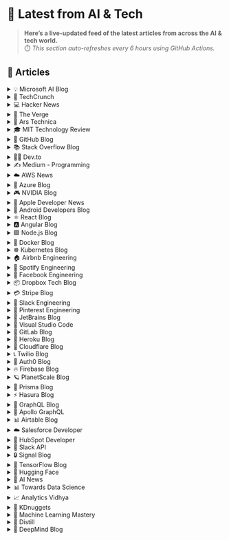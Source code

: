 # 📰 Latest from AI & Tech  

> **Here’s a live-updated feed of the latest articles from across the AI & tech world.**  
> ⏱️ *This section auto-refreshes every 6 hours using GitHub Actions.*

## 📰 Articles
<!-- BLOG-POST-LIST:START -->

<details>
<summary>💡 Microsoft AI Blog</summary>

- [A conversation with Kevin Scott: What’s next in AI](https://blogs.microsoft.com/ai/a-conversation-with-kevin-scott-whats-next-in-ai/) (2022-12-06)
- [From Hot Wheels to handling content: How brands are using Microsoft AI to be more productive and imaginative](https://blogs.microsoft.com/ai/from-hot-wheels-to-handling-content-how-brands-are-using-microsoft-ai-to-be-more-productive-and-imaginative/) (2022-10-12)
- [Microsoft open sources its ‘farm of the future’ toolkit](https://blogs.microsoft.com/ai/microsoft-open-sources-its-farm-of-the-future-toolkit/) (2022-10-06)
- [How data and AI will transform contact centres for financial services](https://cloudblogs.microsoft.com/industry-blog/en-gb/financial-services/2022/07/25/how-data-and-ai-will-transform-contact-centres-for-financial-services/) (2022-07-25)
- [AI-equipped drones study dolphins on the edge of extinction](https://news.microsoft.com/apac/features/ai-drones-dolphins-maui63/) (2022-07-21)

</details>

<details>
<summary>🚀 TechCrunch</summary>

- [You can’t libel the dead. But that doesn’t mean you should deepfake them.](https://techcrunch.com/2025/10/07/you-cant-libel-the-dead-but-that-doesnt-mean-you-should-deepfake-them/) (2025-10-07)
- [Trump’s DOE proposes cutting billions in grants for GM, Ford, and lots of startups](https://techcrunch.com/2025/10/07/trumps-doe-proposes-cutting-billions-in-grants-for-gm-ford-and-lots-of-startups/) (2025-10-07)
- [Wall Street analysts explain how AMD’s own stock will pay for OpenAI’s billions in chip purchases ](https://techcrunch.com/2025/10/07/wall-street-analysts-explain-how-amds-own-stock-will-pay-for-openais-billions-in-chip-purchases/) (2025-10-07)
- [Google launches its AI vibe-coding app Opal in 15 more countries](https://techcrunch.com/2025/10/07/google-launches-its-ai-vibe-coding-app-opal-in-15-more-countries/) (2025-10-07)
- [How Otter.ai’s CEO is pushing the company to be more than just a meeting scribe](https://techcrunch.com/2025/10/07/how-otter-ais-ceo-is-pushing-the-company-to-be-more-than-just-a-meeting-scribe/) (2025-10-07)

</details>

<details>
<summary>💻 Hacker News</summary>

- [Study of 1M-year-old skull points to earlier origins of modern humans](https://www.theguardian.com/science/2025/sep/25/study-of-1m-year-old-skull-points-to-earlier-origins-of-modern-humans) (2025-10-08)
- [Become unbannable from your email](https://karboosx.net/post/PJOveGVa/become-unbannable-from-your-emailgmail) (2025-10-07)
- [Metriport (YC S22) is hiring a founding recruiter](https://www.ycombinator.com/companies/metriport/jobs/uq6CuhA-founding-recruiter) (2025-10-07)
- [Gemini 2.5 Computer Use model](https://blog.google/technology/google-deepmind/gemini-computer-use-model/) (2025-10-07)
- [User ban controversy reveals Bluesky’s decentralized aspiration isn’t reality](https://plus.flux.community/p/banning-controversy-reveals-blueskys) (2025-10-07)

</details>

<details>
<summary>📱 The Verge</summary>

- [The electric screwdriver I use for DIY projects is 40 percent off right now](https://www.theverge.com/tech/792618/amazon-october-prime-day-hoto-electric-screwdriver-deal-tools-sale-2025) (2025-10-08)
- [The 194 best October Prime Day deals](https://www.theverge.com/tech/788343/best-amazon-prime-day-tech-deals-october-2025-day-1) (2025-10-07)
- [The 25 best fall Prime Day deals on AirPods, iPads, and other Apple gear](https://www.theverge.com/tech/792289/amazon-october-prime-day-apple-deals-ipad-airpods-sale-2025) (2025-10-07)
- [You can score up to $750 off robovacs from iRobot, Dreame, and Eufy right now](https://www.theverge.com/tech/793567/robot-vacuum-mop-deals-amazon-october-prime-day-2025) (2025-10-07)
- [The best October Prime Day deals on TVs, soundbars, and more — up to 50% off](https://www.theverge.com/tech/788328/amazon-october-prime-day-4k-tv-soundbar-streaming-deal-sale-2025) (2025-10-07)

</details>

<details>
<summary>🔬 Ars Technica</summary>

- [Tesla’s standard-range Model 3, Model Y join the lineup](https://arstechnica.com/cars/2025/10/teslas-new-cut-price-evs-a-39990-model-y-and-36990-model-3/) (2025-10-07)
- [After RFK Jr.’s shenanigans, COVID shot access will be a lot like last year](https://arstechnica.com/health/2025/10/after-rfk-jr-s-shenanigans-covid-shot-access-will-be-a-lot-like-last-year/) (2025-10-07)
- [2025 Nobel Prize in Physics awarded for macroscale quantum tunneling](https://arstechnica.com/science/2025/10/2025-nobel-prize-in-physics-awarded-for-macroscale-quantum-tunneling/) (2025-10-07)
- [Ted Cruz doesn’t seem to understand Wikipedia, lawyer for Wikimedia says](https://arstechnica.com/tech-policy/2025/10/wikipedia-rebuts-ted-cruz-attack-says-cruz-just-doesnt-understand-the-site/) (2025-10-07)
- [Microsoft removes even more Microsoft account workarounds from Windows 11 build](https://arstechnica.com/gadgets/2025/10/microsoft-removes-even-more-microsoft-account-workarounds-from-windows-11-build/) (2025-10-07)

</details>

<details>
<summary>🎓 MIT Technology Review</summary>

- [The Trump administration may cut funding for two major direct-air capture plants](https://www.technologyreview.com/2025/10/07/1125207/the-us-is-set-to-cancel-funding-for-two-major-direct-air-capture-plants/) (2025-10-07)
- [AI toys are all the rage in China—and now they’re appearing on shelves in the US too](https://www.technologyreview.com/2025/10/07/1125191/ai-toys-in-china/) (2025-10-07)
- [The Download: extracting lithium, and what we still don’t know about Sora](https://www.technologyreview.com/2025/10/07/1125075/the-download-extracting-lithium-and-what-we-still-dont-know-about-sora/) (2025-10-07)
- [The three big unanswered questions about Sora](https://www.technologyreview.com/2025/10/07/1124998/the-three-big-unanswered-questions-about-sora/) (2025-10-07)
- [This company is planning a lithium empire from the shores of the Great Salt Lake](https://www.technologyreview.com/2025/10/07/1125060/this-company-is-planning-a-lithium-empire-from-the-shores-of-the-great-salt-lake/) (2025-10-07)

</details>

<details>
<summary>🐙 GitHub Blog</summary>

- [How GitHub Copilot enabled accessibility governance process improvements in record time](https://github.blog/ai-and-ml/github-copilot/how-we-automated-accessibility-compliance-in-five-hours-with-github-copilot/) (2025-10-07)
- [How a top bug bounty researcher got their start in security](https://github.blog/security/how-a-top-bug-bounty-researcher-got-their-start-in-security/) (2025-10-07)
- [The developer role is evolving. Here’s how to stay ahead.](https://github.blog/ai-and-ml/the-developer-role-is-evolving-heres-how-to-stay-ahead/) (2025-10-06)
- [Spec-driven development: Using Markdown as a programming language when building with AI](https://github.blog/ai-and-ml/generative-ai/spec-driven-development-using-markdown-as-a-programming-language-when-building-with-ai/) (2025-09-30)
- [CodeQL zero to hero part 5: Debugging queries](https://github.blog/security/vulnerability-research/codeql-zero-to-hero-part-5-debugging-queries/) (2025-09-29)

</details>

<details>
<summary>📚 Stack Overflow Blog</summary>

- [Context is king for secure, AI-generated code](https://stackoverflow.blog/2025/10/07/context-is-king-for-secure-ai-generated-code/) (2025-10-07)
- [Beyond code generation: How AI is changing tech teams' dynamics](https://stackoverflow.blog/2025/10/06/beyond-code-generation-how-ai-is-changing-tech-teams-dynamics/) (2025-10-06)
- [One is not the loneliest number for API calls](https://stackoverflow.blog/2025/10/03/one-is-not-the-loneliest-number-for-api-calls/) (2025-10-03)
- [Building AI-ready teams: Why documentation and culture matter more than tools](https://stackoverflow.blog/2025/10/02/building-ai-ready-teams-why-documentation-and-culture-matter-more-than-tools/) (2025-10-02)
- [Turning investments into impact: Stack Overflow for Teams 2025.7](https://stackoverflow.blog/2025/09/30/turning-investments-into-impact-stack-overflow-for-teams-2025-7/) (2025-09-30)

</details>

<details>
<summary>👨‍💻 Dev.to</summary>

- [How to Send and Track Transactional Emails in Your App with the MonkeysMail API](https://dev.to/yorchperaza/how-to-send-and-track-transactional-emails-in-your-app-with-the-monkeysmail-api-bnn) (2025-10-08)
- [Microsoft Agent Framework: Combining Semantic Kernel + Autogen for Advanced AI Agents](https://dev.to/sreeni5018/microsoft-agent-framework-combining-semantic-kernel-autogen-for-advanced-ai-agents-2i4i) (2025-10-08)
- [🚀 Hello DEV Community! I’m Thiyagarajan Varadharajan – Python Full Stack Developer | AI Enthusiast](https://dev.to/thiyagu26v/hello-dev-community-im-thiyagarajan-varadharajan-python-full-stack-developer-ai-enthusiast-eb7) (2025-10-08)
- [Nvidia's AI Chips: A Geopolitical Dilemma](https://dev.to/yagyaraj_sharma_6cd410179/nvidias-ai-chips-a-geopolitical-dilemma-4nom) (2025-10-08)
- [Pictera.co — Generate clean Open Graph images for your links](https://dev.to/hamza_chebbah_0fe9e67a52a/picteraco-generate-clean-open-graph-images-for-your-links-150f) (2025-10-08)

</details>

<details>
<summary>✍️ Medium - Programming</summary>

- [Building Enterprise-Ready AI Agents That Don’t Hallucinate in Production](https://medium.com/codrift/building-enterprise-ready-ai-agents-that-dont-hallucinate-in-production-ac7ce5478bb6?source=rss------programming-5) (2025-10-08)
- [AI : Hugging Face Transformers](https://medium.com/@angadi.saa/ai-hugging-face-transformers-aa8c84b927f7?source=rss------programming-5) (2025-10-08)
- [How Java’s Optional Eliminated Null Checks and Cleaned Up My Code](https://medium.com/@sunil17bbmp/how-javas-optional-eliminated-null-checks-and-cleaned-up-my-code-4b130c1796ea?source=rss------programming-5) (2025-10-08)
- [Python Optimization Techniques — A Senior Developer’s Guide to Writing Faster, Leaner, and Smarter…](https://medium.com/pen-with-paper/python-optimization-techniques-a-senior-developers-guide-to-writing-faster-leaner-and-smarter-8662222e5741?source=rss------programming-5) (2025-10-08)
- [09045080282شماره خاله #شماره خاله تهران #شماره خاله تهرانپارس #شماره خاله اصفهان شماره خاله کرج…](https://medium.com/@9skoalansjsnsns/09045080282%D8%B4%D9%85%D8%A7%D8%B1%D9%87-%D8%AE%D8%A7%D9%84%D9%87-%D8%B4%D9%85%D8%A7%D8%B1%D9%87-%D8%AE%D8%A7%D9%84%D9%87-%D8%AA%D9%87%D8%B1%D8%A7%D9%86-%D8%B4%D9%85%D8%A7%D8%B1%D9%87-%D8%AE%D8%A7%D9%84%D9%87-%D8%AA%D9%87%D8%B1%D8%A7%D9%86%D9%BE%D8%A7%D8%B1%D8%B3-%D8%B4%D9%85%D8%A7%D8%B1%D9%87-%D8%AE%D8%A7%D9%84%D9%87-%D8%A7%D8%B5%D9%81%D9%87%D8%A7%D9%86-%D8%B4%D9%85%D8%A7%D8%B1%D9%87-%D8%AE%D8%A7%D9%84%D9%87-%DA%A9%D8%B1%D8%AC-b2e819a65abc?source=rss------programming-5) (2025-10-08)

</details>

<details>
<summary>☁️ AWS News</summary>

- [Introducing new compute-optimized Amazon EC2 C8i and C8i-flex instances](https://aws.amazon.com/blogs/aws/introducing-new-compute-optimized-amazon-ec2-c8i-and-c8i-flex-instances/) (2025-10-06)
- [AWS IAM Identity Center now supports customer-managed KMS keys for encryption at rest](https://aws.amazon.com/blogs/aws/aws-iam-identity-center-now-supports-customer-managed-kms-keys-for-encryption-at-rest/) (2025-10-06)
- [AWS Weekly Roundup:  Amazon Bedrock, AWS Outposts, Amazon ECS Managed Instances, AWS Builder ID, and more (October 6, 2025)](https://aws.amazon.com/blogs/aws/aws-weekly-roundup-amazon-bedrock-aws-outposts-amazon-ecs-managed-instances-aws-builder-id-and-more-october-6-2025/) (2025-10-06)
- [Announcing Amazon ECS Managed Instances for containerized applications](https://aws.amazon.com/blogs/aws/announcing-amazon-ecs-managed-instances-for-containerized-applications/) (2025-09-30)
- [Announcing AWS Outposts third-party storage integration with Dell and HPE](https://aws.amazon.com/blogs/aws/announcing-aws-outposts-third-party-storage-integration-with-dell-and-hpe/) (2025-09-30)

</details>

<details>
<summary>🔵 Azure Blog</summary>

- [Introducing Microsoft Marketplace — Thousands of solutions. Millions of customers. One Marketplace.](https://blogs.microsoft.com/blog/2025/09/25/introducing-microsoft-marketplace-thousands-of-solutions-millions-of-customers-one-marketplace/) (2025-09-25)
- [Agent Factory: Designing the open agentic web stack](https://azure.microsoft.com/en-us/blog/agent-factory-designing-the-open-agentic-web-stack/) (2025-09-24)
- [How Azure Cobalt 100 VMs are powering real-world solutions, delivering performance and efficiency results](https://azure.microsoft.com/en-us/blog/how-azure-cobalt-100-vms-are-powering-real-world-solutions-delivering-performance-and-efficiency-results/) (2025-09-23)
- [Accelerate migration and modernization with agentic AI](https://azure.microsoft.com/en-us/blog/accelerate-migration-and-modernization-with-agentic-ai/) (2025-09-23)
- [Inside the world’s most powerful AI datacenter](https://blogs.microsoft.com/blog/2025/09/18/inside-the-worlds-most-powerful-ai-datacenter/) (2025-09-18)

</details>

<details>
<summary>🎮 NVIDIA Blog</summary>

- [GeForce NOW Brings 18 Games to the Cloud in October for a Spooky Good Time](https://blogs.nvidia.com/blog/geforce-now-thursday-oct-2025/) (2025-10-02)
- [Japan’s AI Demand Will Increase 320x by 2030, Industry Leader Says at NVIDIA AI Day Tokyo](https://blogs.nvidia.com/blog/ai-day-tokyo/) (2025-10-01)
- [How to Get Started With Large Language Models on NVIDIA RTX PCs](https://blogs.nvidia.com/blog/rtx-ai-garage-how-to-get-started-with-llms/) (2025-10-01)
- [How Quantum Computing’s Biggest Challenges Are Being Solved With Accelerated Computing](https://blogs.nvidia.com/blog/how-quantum-computings-biggest-challenges-solved-accelerated-computing/) (2025-09-30)
- [Into the Omniverse: Open-Source Physics Engine and OpenUSD Advance Robot Learning](https://blogs.nvidia.com/blog/newton-physics-engine-openusd/) (2025-09-30)

</details>

<details>
<summary>🍎 Apple Developer News</summary>

- [Hello Developer: October 2025](https://developer.apple.com/news/?id=glqa1owr) (2025-10-07)
- [Upcoming Currency Change in Bulgaria](https://developer.apple.com/news/?id=rbfp3bpb) (2025-09-25)
- [Get ready with the latest beta releases](https://developer.apple.com/news/?id=4uj8znqq) (2025-09-22)
- [App Store submissions now open for the latest OS releases](https://developer.apple.com/news/?id=6lxhtioi) (2025-09-09)
- [Hello Developer: September 2025](https://developer.apple.com/news/?id=6zd7a3al) (2025-09-02)

</details>

<details>
<summary>🤖 Android Developers Blog</summary>

- [ #WeArePlay:  Meet the founders of Geocaching, the digital treasure hunt game with 3.4 million caches ](https://android-developers.googleblog.com/2025/10/weareplay-meet-founders-of-geocaching.html) (2025-10-07)
- [Optimize your app battery using Android vitals wake lock metric](https://android-developers.googleblog.com/2025/09/guide-to-excessive-wake-lock-usage.html) (2025-10-02)
- [Let's talk security: Answering your top questions about Android developer verification](https://android-developers.googleblog.com/2025/09/lets-talk-security-answering-your-top.html) (2025-09-30)
- [#WeArePlay: Meet the people building vibrant communities with their apps and games](https://android-developers.googleblog.com/2025/09/weareplay-meet-the-people-building-vibrant-communities-with-their-apps-and-games.html) (2025-09-24)
- [Introducing the Google Play Games Level Up program](https://android-developers.googleblog.com/2025/09/introducing-google-play-games-level-up.html) (2025-09-23)

</details>

<details>
<summary>⚛️ React Blog</summary>

- [React Labs: What We've Been Working On – June 2022](https://reactjs.org/blog/2022/06/15/react-labs-what-we-have-been-working-on-june-2022.html) (2022-06-15)
- [React v18.0](https://reactjs.org/blog/2022/03/29/react-v18.html) (2022-03-29)
- [How to Upgrade to React 18](https://reactjs.org/blog/2022/03/08/react-18-upgrade-guide.html) (2022-03-08)
- [React Conf 2021 Recap](https://reactjs.org/blog/2021/12/17/react-conf-2021-recap.html) (2021-12-17)
- [The Plan for React 18](https://reactjs.org/blog/2021/06/08/the-plan-for-react-18.html) (2021-06-08)

</details>

<details>
<summary>🅰️ Angular Blog</summary>

- [Angular support for generating apps in Google AI Studio is now available](https://blog.angular.dev/angular-support-for-generating-apps-in-google-ai-studio-is-now-available-3a3afde38f58?source=rss----447683c3d9a3---4) (2025-10-02)
- [Beyond the Horizon: How Angular is Embracing AI for Next-Gen Apps](https://blog.angular.dev/beyond-the-horizon-how-angular-is-embracing-ai-for-next-gen-apps-7a7ed706e1a3?source=rss----447683c3d9a3---4) (2025-09-16)
- [Angular Summer Update 2025](https://blog.angular.dev/angular-summer-update-2025-1987592a0b42?source=rss----447683c3d9a3---4) (2025-08-29)
- [The Angular Custom Profiling Track is now available](https://blog.angular.dev/the-angular-custom-profiling-track-is-now-available-0f9d8d36218a?source=rss----447683c3d9a3---4) (2025-07-02)
- [Announcing Angular v20](https://blog.angular.dev/announcing-angular-v20-b5c9c06cf301?source=rss----447683c3d9a3---4) (2025-05-28)

</details>

<details>
<summary>🟩 Node.js Blog</summary>

- [Node.js v24.9.0 (Current)](https://nodejs.org/en/blog/release/v24.9.0) (2025-09-25)
- [Node.js v22.20.0 (LTS)](https://nodejs.org/en/blog/release/v22.20.0) (2025-09-24)
- [Node.js v24.8.0 (Current)](https://nodejs.org/en/blog/release/v24.8.0) (2025-09-10)
- [Node.js v20.19.5 (LTS)](https://nodejs.org/en/blog/release/v20.19.5) (2025-09-03)
- [Node.js v22.19.0 (LTS)](https://nodejs.org/en/blog/release/v22.19.0) (2025-08-28)

</details>

<details>
<summary>🐳 Docker Blog</summary>

- [Powered by Docker: How Open Source Genius Cut Entropy Debt with Docker MCP Toolkit and Claude Desktop](https://www.docker.com/blog/open-source-genius-cut-entropy-debt-docker-mcp-claude/) (2025-10-07)
- [IBM Granite 4.0 Models Now Available on Docker Hub](https://www.docker.com/blog/ibm-granite-4-0-models-now-available-on-docker-hub/) (2025-10-06)
- [Unlimited access to Docker Hardened Images: Because security should be affordable, always](https://www.docker.com/blog/unlimited-access-to-docker-hardened-images-because-security-should-be-affordable-always/) (2025-10-06)
- [Docker at AI Engineer Paris: Build and Secure AI Agents with Docker](https://www.docker.com/blog/ai-engineer-paris-build-secure-ai-agents/) (2025-10-06)
- [Llama.cpp Gets an Upgrade: Resumable Model Downloads](https://www.docker.com/blog/llama-cpp-resumable-gguf-downloads/) (2025-10-06)

</details>

<details>
<summary>☸️ Kubernetes Blog</summary>

- [Introducing Headlamp Plugin for Karpenter - Scaling and Visibility](https://kubernetes.io/blog/2025/10/06/introducing-headlamp-plugin-for-karpenter/) (2025-10-06)
- [Announcing Changed Block Tracking API support (alpha)](https://kubernetes.io/blog/2025/09/25/csi-changed-block-tracking/) (2025-09-25)
- [Kubernetes v1.34: Pod Level Resources Graduated to Beta](https://kubernetes.io/blog/2025/09/22/kubernetes-v1-34-pod-level-resources/) (2025-09-22)
- [Kubernetes v1.34: Recovery From Volume Expansion Failure (GA)](https://kubernetes.io/blog/2025/09/19/kubernetes-v1-34-recover-expansion-failure/) (2025-09-19)
- [Kubernetes v1.34: DRA Consumable Capacity](https://kubernetes.io/blog/2025/09/18/kubernetes-v1-34-dra-consumable-capacity/) (2025-09-18)

</details>

<details>
<summary>🏠 Airbnb Engineering</summary>

- [Building a Next-Generation Key-Value Store at Airbnb](https://medium.com/airbnb-engineering/building-a-next-generation-key-value-store-at-airbnb-0de8465ba354?source=rss----53c7c27702d5---4) (2025-09-24)
- [Viaduct, Five Years On: Modernizing the Data-Oriented Service Mesh](https://medium.com/airbnb-engineering/viaduct-five-years-on-modernizing-the-data-oriented-service-mesh-e66397c9e9a9?source=rss----53c7c27702d5---4) (2025-09-17)
- [Taming Service-Oriented Architecture Using A Data-Oriented Service Mesh](https://medium.com/airbnb-engineering/taming-service-oriented-architecture-using-a-data-oriented-service-mesh-da771a841344?source=rss----53c7c27702d5---4) (2025-09-16)
- [Migrating Airbnb’s JVM Monorepo to Bazel](https://medium.com/airbnb-engineering/migrating-airbnbs-jvm-monorepo-to-bazel-33f90eda51ec?source=rss----53c7c27702d5---4) (2025-08-13)
- [Seamless Istio Upgrades at Scale](https://medium.com/airbnb-engineering/seamless-istio-upgrades-at-scale-bcb0e49c5cf8?source=rss----53c7c27702d5---4) (2025-08-07)

</details>

<details>
<summary>🎵 Spotify Engineering</summary>

- [Beyond Winning: Spotify’s Experiments with Learning Framework](https://engineering.atspotify.com/2025/9/spotifys-experiments-with-learning-framework/) (2025-09-23)
- [Incident Report: Spotify Outage on April 16, 2025](https://engineering.atspotify.com/2025/5/incident-report-spotify-outage-on-april-16-2025/) (2025-05-09)
- [Celebrating Five Years of Backstage: From Open Source Project to Enterprise Business](https://engineering.atspotify.com/2025/4/celebrating-five-years-of-backstage/) (2025-04-23)
- [A Behind-the-Scenes Look at How We Release the Spotify App (Part 1)](https://engineering.atspotify.com/2025/4/how-we-release-the-spotify-app-part-1/) (2025-04-17)
- [An Insider’s Tips for Taking the Certified Backstage Associate (CBA) Exam](https://engineering.atspotify.com/2025/3/certified-backstage-associate-exam-tips/) (2025-03-25)

</details>

<details>
<summary>👥 Facebook Engineering</summary>

- [Introducing the React Foundation: The New Home for React & React Native](https://engineering.fb.com/2025/10/07/open-source/introducing-the-react-foundation-the-new-home-for-react-react-native/) (2025-10-07)
- [Introducing OpenZL: An Open Source Format-Aware Compression Framework](https://engineering.fb.com/2025/10/06/developer-tools/openzl-open-source-format-aware-compression-framework/) (2025-10-06)
- [Introducing the Candle Subsea Cable, Updates to Our Asia-Pacific Connectivity Projects](https://engineering.fb.com/2025/10/05/connectivity/introducing-the-candle-subsea-cable-updates-to-our-asia-pacific-connectivity-projects/) (2025-10-06)
- [Accelerating our Android apps with Baseline Profiles](https://engineering.fb.com/2025/10/01/android/accelerating-our-android-apps-with-baseline-profiles/) (2025-10-01)
- [LLMs Are the Key to Mutation Testing and Better Compliance](https://engineering.fb.com/2025/09/30/security/llms-are-the-key-to-mutation-testing-and-better-compliance/) (2025-09-30)

</details>

<details>
<summary>📦 Dropbox Tech Blog</summary>

- [A practical blueprint for evaluating conversational AI at scale](https://dropbox.tech/machine-learning/practical-blueprint-evaluating-conversational-ai-at-scale-dash) (2025-10-02)
- [Hack Week 2025: How these engineers liquid-cooled a GPU server](https://dropbox.tech/culture/hack-week-2025-liquid-cooling-gpu-server) (2025-08-27)
- [Driving AI adoption at Dropbox: a conversation with CTO Ali Dasdan](https://dropbox.tech/culture/ai-adoption-productivity-dropbox-cto-ali-dasdan) (2025-08-19)
- [Making file encryption fast and secure for teams with advanced key management](https://dropbox.tech/security/file-encryption-teams-advanced-key-management) (2025-07-10)
- [Seventh-generation server hardware at Dropbox: our most efficient and capable architecture yet](https://dropbox.tech/infrastructure/seventh-generation-server-hardware) (2025-07-02)

</details>

<details>
<summary>💳 Stripe Blog</summary>

- [Introducing our agentic commerce solutions](https://stripe.com/blog/introducing-our-agentic-commerce-solutions) (2025-10-07)
- [Introducing Open Issuance from Bridge: A new platform to launch your own stablecoin](https://stripe.com/blog/introducing-open-issuance-from-bridge) (2025-09-30)
- [All our product updates from Stripe Tour New York](https://stripe.com/blog/all-our-product-updates-from-stripe-tour-new-york) (2025-09-30)
- [Developing an open standard for agentic commerce](https://stripe.com/blog/developing-an-open-standard-for-agentic-commerce) (2025-09-29)
- [High-growth companies stand out with flexible pricing](https://stripe.com/blog/high-growth-companies-stand-out-with-flexible-pricing) (2025-09-24)

</details>

<details>
<summary>💬 Slack Engineering</summary>

- [Deploy Safety: Reducing customer impact from change](https://slack.engineering/deploy-safety/) (2025-10-07)
- [Building Slack’s Anomaly Event Response](https://slack.engineering/building-slacks-anomaly-event-response/) (2025-09-04)
- [Optimizing Our E2E Pipeline](https://slack.engineering/speedup-e2e-testing/) (2025-04-14)
- [How we built enterprise search to be secure and private](https://slack.engineering/how-we-built-enterprise-search-to-be-secure-and-private/) (2025-03-07)
- [Automated Accessibility Testing at Slack](https://slack.engineering/automated-accessibility-testing-at-slack/) (2025-01-07)

</details>

<details>
<summary>📌 Pinterest Engineering</summary>

- [Next Gen Data Processing at Massive Scale At Pinterest With Moka (Part 2 of 2)](https://medium.com/pinterest-engineering/next-gen-data-processing-at-massive-scale-at-pinterest-with-moka-part-2-of-2-d0210ded34e0?source=rss-ef81ef829bcb------2) (2025-09-10)
- [Developer Experience at Pinterest: The Journey to PinConsole](https://medium.com/pinterest-engineering/developer-experience-at-pinterest-the-journey-to-pinconsole-b34ac9e3bdd9?source=rss-ef81ef829bcb------2) (2025-08-22)
- [Debugging the One-in-a-Million Failure: Migrating Pinterest’s Search Infrastructure to Kubernetes](https://medium.com/pinterest-engineering/debugging-the-one-in-a-million-failure-migrating-pinterests-search-infrastructure-to-kubernetes-bef9af9dabf4?source=rss-ef81ef829bcb------2) (2025-07-16)
- [Next Gen Data Processing at Massive Scale At Pinterest With Moka (Part 1 of 2)](https://medium.com/pinterest-engineering/next-gen-data-processing-at-massive-scale-at-pinterest-with-moka-part-1-of-2-39a36d5e82c4?source=rss-ef81ef829bcb------2) (2025-07-11)
- [Scaling Pinterest ML Infrastructure with Ray: From Training to End-to-End ML Pipelines](https://medium.com/pinterest-engineering/scaling-pinterest-ml-infrastructure-with-ray-from-training-to-end-to-end-ml-pipelines-4038b9e837a0?source=rss-ef81ef829bcb------2) (2025-06-24)

</details>

<details>
<summary>💎 JetBrains Blog</summary>

- [Meet JetBrains at Azure Dev Summit 2025 (Lisbon, Oct 13–16)](https://blog.jetbrains.com/dotnet/2025/10/07/meet-jetbrains-at-azure-dev-summit-2025/) (2025-10-07)
- [CLion Now Supports DAP Debuggers](https://blog.jetbrains.com/clion/2025/10/dap-debuggers/) (2025-10-07)
- [CLion Nova Will Become the Default Engine for All Users in v2025.3 – Here’s What You Need to Know](https://blog.jetbrains.com/clion/2025/10/nova-default-for-all/) (2025-10-06)
- [JetBrains × Zed: Open Interoperability for AI Coding Agents in Your IDE](https://blog.jetbrains.com/ai/2025/10/jetbrains-zed-open-interoperability-for-ai-coding-agents-in-your-ide/) (2025-10-06)
- [9 ReSharper Features Every .NET Developer Should Know](https://blog.jetbrains.com/dotnet/2025/10/06/9-resharper-features-every-dotnet-developer-should-know/) (2025-10-06)

</details>

<details>
<summary>📝 Visual Studio Code</summary>

- [Introducing auto model selection (preview)](https://code.visualstudio.com/blogs/2025/09/15/autoModelSelection) (2025-09-15)
- [August 2025 (version 1.104)](https://code.visualstudio.com/updates/v1_104) (2025-09-11)
- [VS Code Dev Days – Join an event near you to learn about AI-assisted development](https://code.visualstudio.com/blogs/2025/08/27/vscode-dev-days) (2025-08-26)
- [July 2025 (version 1.103)](https://code.visualstudio.com/updates/v1_103) (2025-08-07)
- [Command GitHub's Coding Agent from VS Code](https://code.visualstudio.com/blogs/2025/07/17/copilot-coding-agent) (2025-07-17)

</details>

<details>
<summary>🦊 GitLab Blog</summary>

- [Atlassian ending Data Center as GitLab maintains deployment choice](https://about.gitlab.com/blog/atlassian-ending-data-center-as-gitlab-maintains-deployment-choice/) (2025-10-07)
- [How GitLab transforms embedded systems testing cycles](https://about.gitlab.com/blog/how-gitlab-transforms-embedded-systems-testing-cycles/) (2025-10-02)
- [Greater AI choice in GitLab Duo: Claude Sonnet 4.5 arrives](https://about.gitlab.com/blog/greater-ai-choice-in-gitlab-duo-claude-sonnet-4-5-arrives/) (2025-09-29)
- [Agentic AI guides and resources](https://about.gitlab.com/blog/agentic-ai-guides-and-resources/) (2025-09-26)
- [GitLab Duo Agent Platform adds support for Model Context Protocol](https://about.gitlab.com/blog/duo-agent-platform-with-mcp/) (2025-09-26)

</details>

<details>
<summary>💜 Heroku Blog</summary>

- [Heroku AI Studio is Your Workspace for Smarter, Faster AI Apps](https://www.heroku.com/blog/heroku-ai-studio-workspace-for-smarter-faster-ai-apps/) (2025-09-17)
- [Securing Salesforce Integrations with Heroku AppLink](https://www.heroku.com/blog/securing-salesforce-integrations-with-heroku-applink/) (2025-09-10)
- [Triage and Fix with Confidence: heroku run and OTel on Heroku Fir](https://www.heroku.com/blog/heroku-run-and-otel-on-heroku-fir/) (2025-09-08)
- [Corrective Action Update for the Heroku June 10th Outage](https://www.heroku.com/blog/corrective-action-update-june-10-outage/) (2025-09-05)
- [Discover How Heroku’s AI PaaS Delivers Real-World Results at Dreamforce](https://www.heroku.com/blog/heroku-ai-paas-dreamforce-2025/) (2025-09-04)

</details>

<details>
<summary>🔶 Cloudflare Blog</summary>

- [Payload on Workers: a full-fledged CMS, running entirely on Cloudflare’s stack](https://blog.cloudflare.com/payload-cms-workers/) (2025-09-30)
- [Nationwide Internet shutdown in Afghanistan extends localized disruptions](https://blog.cloudflare.com/nationwide-internet-shutdown-in-afghanistan/) (2025-09-30)
- [15 years of helping build a better Internet: a look back at Birthday Week 2025](https://blog.cloudflare.com/birthday-week-2025-wrap-up/) (2025-09-29)
- [Cloudflare just got faster and more secure, powered by Rust](https://blog.cloudflare.com/20-percent-internet-upgrade/) (2025-09-26)
- [Introducing Observatory and Smart Shield — see how the world sees your website, and make it faster in one click](https://blog.cloudflare.com/introducing-observatory-and-smart-shield/) (2025-09-26)

</details>

<details>
<summary>📞 Twilio Blog</summary>

- [
Introducing Customer Intelligence for Advertisers
](
https://www.twilio.com/en-us/blog/products/launches/customer-intelligence-for-advertisers
) (2025-10-06)
- [
Twilio Segment Unify: Expert Answers to Profiles, Journeys, and Secure Activation
](
https://www.twilio.com/en-us/blog/insights/best-practices/segment-unify-webinar-q-and-a
) (2025-10-06)
- [
How to Build an AI Chatbot with Facebook Messenger, OpenAI, and Twilio Programmable Messaging using Python
](
https://www.twilio.com/en-us/blog/developers/tutorials/integrations/how-to-build-an-ai-chatbot-with-facebook-messenger--openai--and-
) (2025-10-06)
- [
Book Appointments With Laravel, Twilio and SendGrid
](
https://www.twilio.com/en-us/blog/developers/tutorials/book-appointments-with-laravel-twilio-sendgrid
) (2025-10-01)
- [
How to Validate Twilio Event Streams Webhooks in Go
](
https://www.twilio.com/en-us/blog/developers/tutorials/how-to-validate-twilio-event-streams-webhooks-in-go
) (2025-10-01)

</details>

<details>
<summary>🔐 Auth0 Blog</summary>

- [Demystifying JOSE, the JWT Family: JWS, JWE, JWA, and JWK Explained](https://auth0.com/blog/demystifying-jose-jwt-family/) (2025-10-07)
- [Identity That Helps You Sell: Introducing Auth0 for B2B Enhancements](https://auth0.com/blog/identity-that-helps-you-sell-introducing-auth0-for-b2b-enhancements/) (2025-10-02)
- [Secure a .NET RAG System with Auth0 FGA](https://auth0.com/blog/secure-dotnet-rag-system-with-auth0-fga/) (2025-10-01)
- [From Building to Scaling: How to Choose the Right Auth0 Plan](https://auth0.com/blog/from-building-to-scaling-how-to-choose-the-right-auth0-plan/) (2025-09-26)
- [Announcing Auth0 for AI Agents: Powering the Future of AI, Securely](https://auth0.com/blog/announcing-auth0-for-ai-agents-powering-the-future-of-ai-securely/) (2025-09-25)

</details>

<details>
<summary>🔥 Firebase Blog</summary>

- [#FirebaserFriday: Frank van Puffelen](http://firebase.googleblog.com/2022/02/meet-firebaser-Puf.html) (2022-03-18)
- [How Firebase Performance Monitoring optimized app startup time](http://firebase.googleblog.com/2022/03/how-Firebase-Performance-Monitoring-optimized-app-startup-time.html) (2022-03-09)
- [Using Machine Learning to optimize mobile game experiences](http://firebase.googleblog.com/2022/02/custom-ondevice-machine-learning.html) (2022-02-15)
- [Accept Payments with Cloud Firestore and Google Pay](http://firebase.googleblog.com/2022/02/accept-payments-with-Cloud-Firestore-and-Google-Pay.html) (2022-02-11)
- [Everything you need to know about Remote Config’s latest personalization feature](http://firebase.googleblog.com/2022/01/remote-config-personalization-overview.html) (2022-01-26)

</details>

<details>
<summary>🪐 PlanetScale Blog</summary>

- [Larger than RAM Vector Indexes for Relational Databases](https://planetscale.com/blog/larger-than-ram-vector-indexes-for-relational-databases) (2025-10-01)
- [Partnering with Cloudflare to bring you the fastest globally distributed applications](https://planetscale.com/blog/partnering-with-cloudflare-fastest-applications) (2025-09-24)
- [Processes and Threads](https://planetscale.com/blog/processes-and-threads) (2025-09-24)
- [PlanetScale for Postgres is now GA](https://planetscale.com/blog/planetscale-for-postgres-is-generally-available) (2025-09-22)
- [Postgres High Availability with CDC](https://planetscale.com/blog/postgres-ha-with-cdc) (2025-09-12)

</details>

<details>
<summary>🔷 Prisma Blog</summary>

- [Key takeaways from the Discover Data DX virtual event](https://www.prisma.io/blog/datadx-event-recap-z5Pcp6HzBz5m) (2023-12-13)
- [Prisma Accelerate now in General Availability](https://www.prisma.io/blog/accelerate-ga-release-I9cQM6bSf2g6) (2023-10-26)
- [Support for Serverless Database Drivers in Prisma ORM Is Now in Preview](https://www.prisma.io/blog/serverless-database-drivers-KML1ehXORxZV) (2023-10-06)
- [Launching the Data DX Manifesto: Shaping a new paradigm in data-driven development](https://www.prisma.io/blog/datadx-manifesto-ikgyqj170k8h) (2023-10-05)
- [SQLite on the Edge: Prisma Support for Turso is in Early Access](https://www.prisma.io/blog/prisma-turso-ea-support-rXGd_Tmy3UXX) (2023-09-28)

</details>

<details>
<summary>⚡ Hasura Blog</summary>

- [Data access layer: Unlocking the full potential of financial data](https://hasura.io/blog/data-access-layer-unlocking-the-full-potential-of-financial-data/) (2025-03-24)
- [Time-traveling through your data architecture: Using data agents to understand change](https://hasura.io/blog/time-traveling-through-your-data-architecture-using-data-agents-to-understand-change/) (2025-03-19)
- [Data products, data contracts: A new model for data management in financial services](https://hasura.io/blog/data-products-data-contracts-a-new-model-for-data-management-in-financial-services/) (2025-03-18)
- [How PromptQL achieves 100% accuracy for AI on enterprise data](https://hasura.io/blog/how-promptql-achieves-100-accuracy-for-ai-on-enterprise-data/) (2025-03-11)
- [Hasura: Powerful access control on MongoDB data](https://hasura.io/blog/hasura-powerful-access-control-on-mongodb-data/) (2025-03-05)

</details>

<details>
<summary>🔗 GraphQL Blog</summary>

- [Introducing the New GraphQL.org: A Decade of Evolution, Redesigned](https://graphql.org/blog/2025-09-08-announcing-graphqldotorg) (2025-09-08)
- [Announcing the September 2025 Edition of the GraphQL Specification](https://graphql.org/blog/2025-09-08-september-edition) (2025-09-08)
- [GraphQL: Supercharging AI](https://graphql.org/blog/2025-07-03-graphql-supercharging-ai) (2025-07-03)
- [📣 May 2025 GraphQL Foundation Board Meeting Recap](https://graphql.org/blog/2025-06-27-governing-board-recap) (2025-06-27)
- [GraphQL.js Docs Updates, April - May 2025](https://graphql.org/blog/2025-06-26-docs-updates) (2025-06-26)

</details>

<details>
<summary>🚀 Apollo GraphQL</summary>

- [Apollo MCP Server 1.0 is Generally Available](https://www.apollographql.com/blog/apollo-mcp-server-1-0-is-generally-available) (2025-10-07)
- [GraphOS Router APM Dashboard Templates for Datadog](https://www.apollographql.com/blog/graphos-router-apm-dashboard-templates-for-datadog) (2025-10-07)
- [Announcing Apollo iOS 2.0](https://www.apollographql.com/blog/announcing-apollo-ios-2-0) (2025-10-07)
- [GraphQL Summit 2025 Product Highlights: Building the future of AI and Apps](https://www.apollographql.com/blog/graphql-summit-2025-apollo-product-announcements) (2025-10-07)
- [Subgraph and Connector Insights: Empowering Developers Through Endpoint Observability](https://www.apollographql.com/blog/subgraph-and-connector-insights) (2025-10-07)

</details>

<details>
<summary>📊 Airtable Blog</summary>

- [Applications closing for the Airtable AI Incubator](https://blog.airtable.com/applications-closing-for-the-airtable-ai-incubator/) (2025-09-29)
- [Automate 5X more work at the same cost with Airtable AI](https://blog.airtable.com/airtable-ai-price-change/) (2025-05-14)
- [Airtable is now available in AWS Marketplace](https://blog.airtable.com/airtable-available-in-aws-marketplace/) (2024-11-12)
- [It’s time to change the way we build digital products. Introducing, ProductCentral.](https://blog.airtable.com/change-way-build-digital-products/) (2024-10-15)
- [New capabilities to unlock agility at scale](https://blog.airtable.com/launching-new-capabilities-for-the-enterprise/) (2024-09-26)

</details>

<details>
<summary>☁️ Salesforce Developer</summary>

- [Master Metadata API Deployments with Best Practices](https://developer.salesforce.com/blogs/2025/10/master-metadata-api-deployments-with-best-practices.html) (2025-10-07)
- [プロンプトテンプレートでファイルを扱う二つの方法](https://developer.salesforce.com/blogs/2025/10/%e3%83%97%e3%83%ad%e3%83%b3%e3%83%97%e3%83%88%e3%83%86%e3%83%b3%e3%83%97%e3%83%ac%e3%83%bc%e3%83%88%e3%81%a7%e3%83%95%e3%82%a1%e3%82%a4%e3%83%ab%e3%82%92%e6%89%b1%e3%81%86%e4%ba%8c%e3%81%a4%e3%81%ae.html) (2025-10-05)
- [Test Your Agentforce Agents with Custom Evaluation Criteria](https://developer.salesforce.com/blogs/2025/10/test-your-agentforce-agents-with-custom-evaluation-criteria.html) (2025-10-02)
- [Unleash Your Innovation with Agentforce Vibes: Vibe Coding for the Enterprise](https://developer.salesforce.com/blogs/2025/10/unleash-your-innovation-with-agentforce-vibes-vibe-coding-for-the-enterprise.html) (2025-10-01)
- [Monitor Performance with the New Test Health Report in Scale Test](https://developer.salesforce.com/blogs/2025/09/monitor-performance-with-the-new-test-health-report-in-scale-test.html) (2025-09-30)

</details>

<details>
<summary>🧡 HubSpot Developer</summary>

- [Navigating Serverless Functions on HubSpot’s New Developer Platform](https://developers.hubspot.com/blog/navigating-serverless-functions-on-hubspots-new-developer-platform) (2025-10-02)
- [Building Omnichannel Customer Connections at HubSpot: A Look Under the Hood](https://developers.hubspot.com/blog/building-omnichannel-customer-connections-at-hubspot) (2025-09-25)
- [From Legacy Apps to Platform Speed: Building with the New Developer Platform](https://developers.hubspot.com/blog/from-legacy-apps-to-platform-speed-building-with-developer-platform) (2025-09-23)
- [Navigating the Reimagined Marketplace for App Developers](https://developers.hubspot.com/blog/reimagined-marketplace-for-app-developers) (2025-09-03)
- [Fall Spotlight 2025: A Look at Tools for Developers](https://developers.hubspot.com/blog/a-look-at-tools-for-developers) (2025-09-02)

</details>

<details>
<summary>💬 Slack API</summary>

- [A Complete Guide to AI Summarization: Benefits, Use Cases, and Tools](https://slack.com/blog/productivity/ai-summarization-a-guide-to-conquering-information-overload) (2025-10-01)
- [Document Workflows Like a Pro: Tips, Tools, and Real-World Examples](https://slack.com/blog/productivity/workflow-documentation-what-it-is-how-to-create-it-and-why-it-matters) (2025-10-01)
- [Work Order Management: Essential Steps and Strategies](https://slack.com/blog/productivity/work-order-management-essential-steps-and-strategies) (2025-09-29)
- [Enterprise Process Automation: the Key to Faster, Smarter Workflows](https://slack.com/blog/productivity/an-introductory-guide-to-enterprise-automation) (2025-09-29)
- [RACI Model Explained: Definition, Benefits, and How to Use It](https://slack.com/blog/productivity/raci-model-explained-definition-benefits-and-how-to-use-it) (2025-09-26)

</details>

<details>
<summary>🔒 Signal Blog</summary>

- [Signal Protocol and Post-Quantum Ratchets](https://signal.org/blog/spqr/) (2025-10-02)
- [Introducing Signal Secure Backups](https://signal.org/blog/introducing-secure-backups/) (2025-09-08)
- [By Default, Signal Doesn't Recall](https://signal.org/blog/signal-doesnt-recall/) (2025-05-21)
- [A Synchronized Start for Linked Devices](https://signal.org/blog/a-synchronized-start-for-linked-devices/) (2025-01-27)
- [Improving Private Signal Calls: Call Links & More](https://signal.org/blog/call-links/) (2024-11-11)

</details>

<details>
<summary>🧠 TensorFlow Blog</summary>

- [What's new in TensorFlow 2.20](https://blog.tensorflow.org/2025/08/whats-new-in-tensorflow-2-20.html) (2025-08-19)
- [What's new in TensorFlow 2.19](https://blog.tensorflow.org/2025/03/whats-new-in-tensorflow-2-19.html) (2025-03-13)
- [Introducing Wake Vision: A High-Quality, Large-Scale Dataset for TinyML Computer Vision Applications](https://blog.tensorflow.org/2024/12/introducing-wake-vision-new-dataset-for-person-detection-in-tinyml.html) (2024-12-05)
- [MLSysBook.AI: Principles and Practices of Machine Learning Systems Engineering](https://blog.tensorflow.org/2024/11/mlsysbookai-principles-and-practices-of-machine-learning-systems-engineering.html) (2024-11-19)
- [What's new in TensorFlow 2.18](https://blog.tensorflow.org/2024/10/whats-new-in-tensorflow-218.html) (2024-10-28)

</details>

<details>
<summary>🤗 Hugging Face</summary>

- [SOTA OCR on-device with Core ML and dots.ocr](https://huggingface.co/blog/dots-ocr-ne) (2025-10-02)
- [Introducing RTEB: A New Standard for Retrieval Evaluation](https://huggingface.co/blog/rteb) (2025-10-01)
- [Accelerating Qwen3-8B Agent on Intel® Core™ Ultra with Depth-Pruned Draft Models](https://huggingface.co/blog/intel-qwen3-agent) (2025-09-29)
- [VibeGame: Exploring Vibe Coding Games](https://huggingface.co/blog/vibegame) (2025-09-29)
- [Swift Transformers Reaches 1.0 — and Looks to the Future](https://huggingface.co/blog/swift-transformers) (2025-09-26)

</details>

<details>
<summary>🤖 AI News</summary>

- [How AI is changing the way we travel](https://www.artificialintelligence-news.com/news/how-ai-is-changing-the-way-we-travel/) (2025-10-07)
- [Google’s new AI agent rewrites code to automate vulnerability fixes](https://www.artificialintelligence-news.com/news/google-new-ai-agent-rewrites-code-automate-vulnerability-fixes/) (2025-10-06)
- [China Mobile Shanghai launches industry-first 5G-A network monetisation strategy with Huawei](https://www.artificialintelligence-news.com/news/5g-a-shanghai-huawei-network-monetization-football/) (2025-10-03)
- [AI causes reduction in users’ brain activity – MIT](https://www.artificialintelligence-news.com/news/ai-causes-reduction-in-users-brain-activity-mit/) (2025-10-01)
- [The 5 best AI AppSec tools in 2025](https://www.artificialintelligence-news.com/news/the-5-best-ai-appsec-tools-in-2025/) (2025-10-01)

</details>

<details>
<summary>📊 Towards Data Science</summary>

- [This Puzzle Shows Just How Far LLMs Have Progressed in a Little Over a Year](https://towardsdatascience.com/this-puzzle-shows-just-how-far-llms-have-progressed-in-little-over-a-year/) (2025-10-07)
- [How to Perform Effective Agentic Context Engineering](https://towardsdatascience.com/how-to-perform-effective-agentic-context-engineering/) (2025-10-07)
- [How I Used ChatGPT to Land My Next Data Science Role](https://towardsdatascience.com/how-i-used-chatgpt-to-land-my-next-data-science-role/) (2025-10-06)
- [How To Build Effective Technical Guardrails for AI Applications](https://towardsdatascience.com/how-to-build-effective-technical-guardrails-for-ai-applications/) (2025-10-06)
- [Plotly Dash — A Structured Framework for a Multi-Page Dashboard](https://towardsdatascience.com/plotly-dash-a-structured-framework-for-a-multi-page-dashboard/) (2025-10-06)

</details>

<details>
<summary>📈 Analytics Vidhya</summary>

- [OpenAI’s AgentKit and Agent Builder: Is it End of n8n?](https://www.analyticsvidhya.com/blog/2025/10/openai-agent-builder/) (2025-10-07)
- [Grok Imagine’s Image-to-Video Revolution: The Game-Changing AI Update You Need to Try ](https://www.analyticsvidhya.com/blog/2025/10/grok-imagine-image-to-video/) (2025-10-07)
- [Job Search On? First Make the Perfect LinkedIn Profile Pic With These Nano Banana Prompts](https://www.analyticsvidhya.com/blog/2025/10/nano-banana-linkedin/) (2025-10-07)
- [Microsoft Agent Framework: Unifying Enterprise AI Agent Development](https://www.analyticsvidhya.com/blog/2025/10/microsoft-agent-framework/) (2025-10-06)
- [Top 20 AI Tools for Work: 10X Your Output](https://www.analyticsvidhya.com/blog/2025/10/ai-tools-for-work/) (2025-10-06)

</details>

<details>
<summary>💎 KDnuggets</summary>

- [How I Actually Use Statistics as a Data Scientist](https://www.kdnuggets.com/how-i-actually-use-statistics-as-a-data-scientist) (2025-10-07)
- [The Lazy Data Scientist’s Guide to Exploratory Data Analysis](https://www.kdnuggets.com/the-lazy-data-scientists-guide-to-exploratory-data-analysis) (2025-10-07)
- [5 Signs Your Business Is a Prime Target for Cyberattacks](https://www.kdnuggets.com/5-signs-your-business-is-a-prime-target-for-cyberattacks) (2025-10-07)
- [A Gentle Introduction to TypeScript for Python Programmers](https://www.kdnuggets.com/a-gentle-introduction-to-typescript-for-python-programmers) (2025-10-06)
- [Weights & Biases: A KDnuggets Crash Course](https://www.kdnuggets.com/weights-biases-a-kdnuggets-crash-course) (2025-10-06)

</details>

<details>
<summary>🎯 Machine Learning Mastery</summary>

- [Is ChatGPT-5 Able to Provide Proofs for Advanced Mathematics?](https://machinelearningmastery.com/is-chatgpt-5-able-to-provide-proofs-for-advanced-mathematics/) (2025-10-07)
- [A Decision Matrix for Time Series Forecasting Models](https://machinelearningmastery.com/a-decision-matrix-for-time-series-forecasting-models/) (2025-10-06)
- [Algorithm Showdown: Logistic Regression vs. Random Forest vs. XGBoost on Imbalanced Data](https://machinelearningmastery.com/algorithm-showdown-logistic-regression-vs-random-forest-vs-xgboost-on-imbalanced-data/) (2025-10-03)
- [MinMax vs Standard vs Robust Scaler: Which One Wins for Skewed Data?](https://machinelearningmastery.com/minmax-vs-standard-vs-robust-scaler-which-one-wins-for-skewed-data/) (2025-10-01)
- [The Model Selection Showdown: 6 Considerations for Choosing the Best Model](https://machinelearningmastery.com/the-model-selection-showdown-6-considerations-for-choosing-the-best-model/) (2025-09-30)

</details>

<details>
<summary>🔬 Distill</summary>

- [Understanding Convolutions on Graphs](https://distill.pub/2021/understanding-gnns) (2021-09-02)
- [A Gentle Introduction to Graph Neural Networks](https://distill.pub/2021/gnn-intro) (2021-09-02)
- [Distill Hiatus](https://distill.pub/2021/distill-hiatus) (2021-07-02)
- [Adversarial Reprogramming of Neural Cellular Automata](https://distill.pub/selforg/2021/adversarial) (2021-05-06)
- [Weight Banding](https://distill.pub/2020/circuits/weight-banding) (2021-04-08)

</details>

<details>
<summary>🧠 DeepMind Blog</summary>

- [Introducing CodeMender: an AI agent for code security](https://deepmind.google/discover/blog/introducing-codemender-an-ai-agent-for-code-security/) (2025-10-06)
- [Gemini Robotics 1.5 brings AI agents into the physical world](https://deepmind.google/discover/blog/gemini-robotics-15-brings-ai-agents-into-the-physical-world/) (2025-09-25)
- [Strengthening our Frontier Safety Framework](https://deepmind.google/discover/blog/strengthening-our-frontier-safety-framework/) (2025-09-22)
- [Discovering new solutions to century-old problems in fluid dynamics](https://deepmind.google/discover/blog/discovering-new-solutions-to-century-old-problems-in-fluid-dynamics/) (2025-09-18)
- [Gemini achieves gold-level performance at the International Collegiate Programming Contest World Finals](https://deepmind.google/discover/blog/gemini-achieves-gold-level-performance-at-the-international-collegiate-programming-contest-world-finals/) (2025-09-17)

</details>
<!-- BLOG-POST-LIST:END -->

